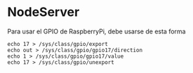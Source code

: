 # NodeServer

Para usar el GPIO de RaspberryPi, debe usarse de esta forma

```
echo 17 > /sys/class/gpio/export
echo out > /sys/class/gpio/gpio17/direction
echo 1 > /sys/class/gpio/gpio17/value
echo 17 > /sys/class/gpio/unexport
```
